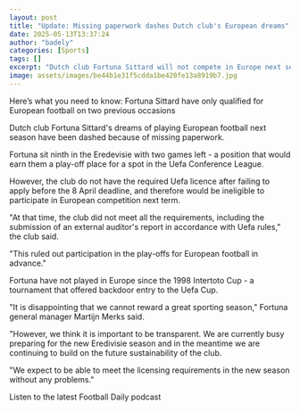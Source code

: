 ```yaml
---
layout: post
title: "Update: Missing paperwork dashes Dutch club's European dreams"
date: 2025-05-13T13:37:24
author: "badely"
categories: [Sports]
tags: []
excerpt: "Dutch club Fortuna Sittard will not compete in Europe next season, even if they qualify, because of missing paperwork."
image: assets/images/be44b1e31f5cdda1be420fe13a8919b7.jpg
---
```


Here’s what you need to know: Fortuna Sittard have only qualified for European football on two previous occasions

Dutch club Fortuna Sittard's dreams of playing European football next season have been dashed because of missing paperwork.

Fortuna sit ninth in the Eredevisie with two games left - a position that would earn them a play-off place for a spot in the Uefa Conference League.

However, the club do not have the required Uefa licence after failing to apply before the 8 April deadline, and therefore would be ineligible to participate in European competition next term.

"At that time, the club did not meet all the requirements, including the submission of an external auditor's report in accordance with Uefa rules," the club said.

"This ruled out participation in the play-offs for European football in advance."

Fortuna have not played in Europe since the 1998 Intertoto Cup - a tournament that offered backdoor entry to the Uefa Cup.

"It is disappointing that we cannot reward a great sporting season," Fortuna general manager Martijn Merks said. 

"However, we think it is important to be transparent. We are currently busy preparing for the new Eredivisie season and in the meantime we are continuing to build on the future sustainability of the club. 

"We expect to be able to meet the licensing requirements in the new season without any problems."

Listen to the latest Football Daily podcast

